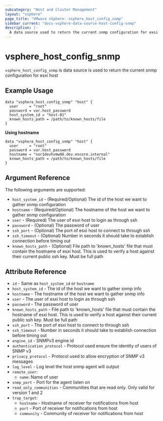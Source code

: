 ```yaml
---
subcategory: "Host and Cluster Management"
layout: "vsphere"
page_title: "VMware vSphere: vsphere_host_config_snmp"
sidebar_current: "docs-vsphere-data-source-host-config-snmp"
description: |-
  A data source used to return the current snmp configuration for exsi host
---
```


# vsphere_host_config_snmp

`vsphere_host_config_snmp` is data source is used to return the current snmp configuration for esxi host

## Example Usage

```hcl
data "vsphere_host_config_snmp" "host" {
  user     = "root"
  password = var.host_password
  host_system_id = "host-01"
  known_hosts_path = /path/to/known_hosts/file
}
```

**Using hostname**

```hcl
data "vsphere_host_config_snmp" "host" {
  user     = "root"
  password = var.host_password
  hostname = "nor1devhvmw98.dev.encore.internal"
  known_hosts_path = /path/to/known_hosts/file
}
```

## Argument Reference

The following arguments are supported:

* `host_system_id` - (Required/Optional) The id of the host we want to gather snmp configuration
* `hostname` - (Required/Optional) The hostname of the host we want to gather snmp configuration
* `user` - (Required) The user of esxi host to login as through ssh
* `password` - (Optional) The password of user
* `ssh_port` - (Optional) The port of esxi host to connect to through ssh
* `ssh_timeout` - (Optional) Number in seconds it should take to establish connection before timing out
* `known_hosts_path` - (Optional) File path to 'known_hosts' file that must contain the hostname of esxi host.  This is used to verify a host against their current public ssh key.  Must be full path

## Attribute Reference

* `id` - Same as `host_system_id` or `hostname`
* `host_system_id` - The id of the host we want to gather snmp info
* `hostname` - The hostname of the host we want to gather snmp info
* `user` - The user of esxi host to login as through ssh
* `password` - The password of user
* `known_hosts_path` - File path to 'known_hosts' file that must contain the hostname of esxi host.  This is used to verify a host against their current public ssh key.  Must be full path
* `ssh_port` - The port of esxi host to connect to through ssh
* `ssh_timeout` - Number in seconds it should take to establish connection before timing out
* `engine_id` - SNMPv3 engine id
* `authentication_protocol` - Protocol used ensure the identity of users of SNMP v3
* `privacy_protocol` - Protocol used to allow encryption of SNMP v3 messages
* `log_level` - Log level the host snmp agent will output
* `remote_user`:
    * `name`: Name of user
* `snmp_port` - Port for the agent listen on
* `read_only_communities` - Communities that are read only.  Only valid for version 1 and 2
* `trap_target`:
    * `hostname` - Hostname of receiver for notifications from host
    * `port` - Port of receiver for notifications from host
    * `community` - Community of receiver for notifications from host